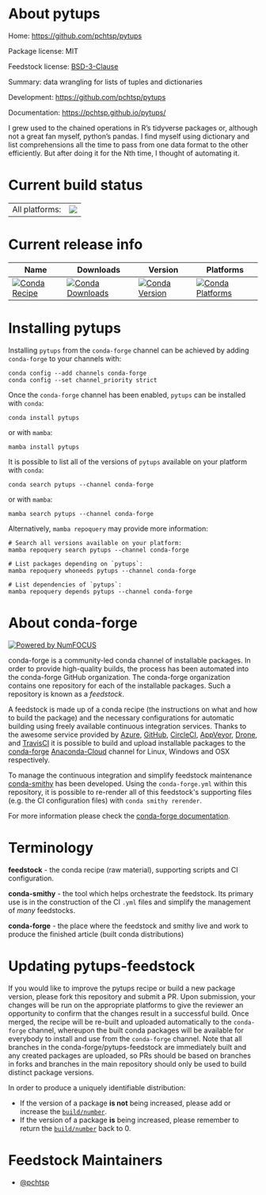 About pytups
============

Home: https://github.com/pchtsp/pytups

Package license: MIT

Feedstock license: [BSD-3-Clause](https://github.com/conda-forge/pytups-feedstock/blob/main/LICENSE.txt)

Summary: data wrangling for lists of tuples and dictionaries

Development: https://github.com/pchtsp/pytups

Documentation: https://pchtsp.github.io/pytups/

I grew used to the chained operations in R’s tidyverse packages or, although not a great
fan myself, python’s pandas. I find myself using dictionary and list comprehensions all
the time to pass from one data format to the other efficiently. But after doing it for the
Nth time, I thought of automating it.


Current build status
====================


<table><tr><td>All platforms:</td>
    <td>
      <a href="https://dev.azure.com/conda-forge/feedstock-builds/_build/latest?definitionId=18132&branchName=main">
        <img src="https://dev.azure.com/conda-forge/feedstock-builds/_apis/build/status/pytups-feedstock?branchName=main">
      </a>
    </td>
  </tr>
</table>

Current release info
====================

| Name | Downloads | Version | Platforms |
| --- | --- | --- | --- |
| [![Conda Recipe](https://img.shields.io/badge/recipe-pytups-green.svg)](https://anaconda.org/conda-forge/pytups) | [![Conda Downloads](https://img.shields.io/conda/dn/conda-forge/pytups.svg)](https://anaconda.org/conda-forge/pytups) | [![Conda Version](https://img.shields.io/conda/vn/conda-forge/pytups.svg)](https://anaconda.org/conda-forge/pytups) | [![Conda Platforms](https://img.shields.io/conda/pn/conda-forge/pytups.svg)](https://anaconda.org/conda-forge/pytups) |

Installing pytups
=================

Installing `pytups` from the `conda-forge` channel can be achieved by adding `conda-forge` to your channels with:

```
conda config --add channels conda-forge
conda config --set channel_priority strict
```

Once the `conda-forge` channel has been enabled, `pytups` can be installed with `conda`:

```
conda install pytups
```

or with `mamba`:

```
mamba install pytups
```

It is possible to list all of the versions of `pytups` available on your platform with `conda`:

```
conda search pytups --channel conda-forge
```

or with `mamba`:

```
mamba search pytups --channel conda-forge
```

Alternatively, `mamba repoquery` may provide more information:

```
# Search all versions available on your platform:
mamba repoquery search pytups --channel conda-forge

# List packages depending on `pytups`:
mamba repoquery whoneeds pytups --channel conda-forge

# List dependencies of `pytups`:
mamba repoquery depends pytups --channel conda-forge
```


About conda-forge
=================

[![Powered by
NumFOCUS](https://img.shields.io/badge/powered%20by-NumFOCUS-orange.svg?style=flat&colorA=E1523D&colorB=007D8A)](https://numfocus.org)

conda-forge is a community-led conda channel of installable packages.
In order to provide high-quality builds, the process has been automated into the
conda-forge GitHub organization. The conda-forge organization contains one repository
for each of the installable packages. Such a repository is known as a *feedstock*.

A feedstock is made up of a conda recipe (the instructions on what and how to build
the package) and the necessary configurations for automatic building using freely
available continuous integration services. Thanks to the awesome service provided by
[Azure](https://azure.microsoft.com/en-us/services/devops/), [GitHub](https://github.com/),
[CircleCI](https://circleci.com/), [AppVeyor](https://www.appveyor.com/),
[Drone](https://cloud.drone.io/welcome), and [TravisCI](https://travis-ci.com/)
it is possible to build and upload installable packages to the
[conda-forge](https://anaconda.org/conda-forge) [Anaconda-Cloud](https://anaconda.org/)
channel for Linux, Windows and OSX respectively.

To manage the continuous integration and simplify feedstock maintenance
[conda-smithy](https://github.com/conda-forge/conda-smithy) has been developed.
Using the ``conda-forge.yml`` within this repository, it is possible to re-render all of
this feedstock's supporting files (e.g. the CI configuration files) with ``conda smithy rerender``.

For more information please check the [conda-forge documentation](https://conda-forge.org/docs/).

Terminology
===========

**feedstock** - the conda recipe (raw material), supporting scripts and CI configuration.

**conda-smithy** - the tool which helps orchestrate the feedstock.
                   Its primary use is in the construction of the CI ``.yml`` files
                   and simplify the management of *many* feedstocks.

**conda-forge** - the place where the feedstock and smithy live and work to
                  produce the finished article (built conda distributions)


Updating pytups-feedstock
=========================

If you would like to improve the pytups recipe or build a new
package version, please fork this repository and submit a PR. Upon submission,
your changes will be run on the appropriate platforms to give the reviewer an
opportunity to confirm that the changes result in a successful build. Once
merged, the recipe will be re-built and uploaded automatically to the
`conda-forge` channel, whereupon the built conda packages will be available for
everybody to install and use from the `conda-forge` channel.
Note that all branches in the conda-forge/pytups-feedstock are
immediately built and any created packages are uploaded, so PRs should be based
on branches in forks and branches in the main repository should only be used to
build distinct package versions.

In order to produce a uniquely identifiable distribution:
 * If the version of a package **is not** being increased, please add or increase
   the [``build/number``](https://docs.conda.io/projects/conda-build/en/latest/resources/define-metadata.html#build-number-and-string).
 * If the version of a package **is** being increased, please remember to return
   the [``build/number``](https://docs.conda.io/projects/conda-build/en/latest/resources/define-metadata.html#build-number-and-string)
   back to 0.

Feedstock Maintainers
=====================

* [@pchtsp](https://github.com/pchtsp/)

